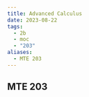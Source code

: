 ```yaml
---
title: Advanced Calculus
date: 2023-08-22
tags:
  - 2b
  - moc
  - "203"
aliases:
  - MTE 203
---
```

## MTE 203



